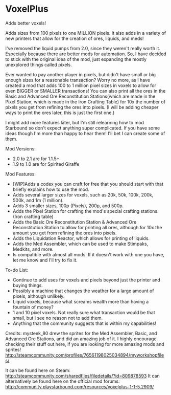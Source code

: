 # VoxelPlus
Adds better voxels!

Adds sizes from 100 pixels to one MILLION pixels. It also adds in a variety of new printers that allow for the creation of ores, liquids, and meds!

I've removed the liquid pumps from 2.0, since they weren't really worth it. Especially because there are better mods for automation. So, I have decided to stick with the original idea of the mod, just expanding the mostly unexplored things called pixels.

Ever wanted to pay another player in pixels, but didn't have small or big enough sizes for a reasonable transaction? Worry no more, as I have created a mod that adds 100 to 1 million pixel sizes in voxels to allow for even BIGGER or SMALLER transactions! You can also print all the ores in the Basic and Advanced Ore Reconstitution Stations(which are made in the Pixel Station, which is made in the Iron Crafting Table) for 10x the number of pixels you get from refining the ores into pixels. (I will be adding cheaper ways to print the ores later, this is just the first one.)

I might add more features later, but I'm still relearning how to mod Starbound so don't expect anything super complicated. If you have some ideas though I'm more than happy to hear them! I'll bet I can create some of them.

Mod Versions:
- 2.0 to 2.1 are for 1.1.5+
- 1.9 to 1.0 are for Spirited Giraffe

Mod Features:
- [WIP]Adds a codex you can craft for free that you should start with that briefly explains how to use the mod.
- Adds several larger sizes for voxels, such as 20k, 50k, 100k, 200k, 500k, and 1m (1 million).
- Adds 3 smaller sizes, 100p (Pixels), 200p, and 500p.
- Adds the Pixel Station for crafting the mod's special crafting stations. (Iron crafting table)
- Adds the Basic Ore Reconstitution Station & Advanced Ore Reconstitution Station to allow for printing all ores, although for 10x the amount you get from refining the ores into pixels.
- Adds the Liquidation Reactor, which allows for printing of liquids.
- Adds the Med Assembler, which can be used to make Stimpaks, Medkits, and more.
- Is compatible with almost all mods. If it doesn't work with one you have, let me know and I'll try to fix it.

To-do List:
- Continue to add uses for voxels and pixels beyond just the printer and buying things.
- Possibly a machine that changes the weather for a large amount of pixels, although unlikely.
- Liquid voxels, because what screams wealth more than having a fountain of money?
- 1 and 10 pixel voxels. Not really sure what transaction would be that small, but I see no reason not to add them.
- Anything that the community suggests that is within my capabilities!

Credits:
mysteek_80 drew the sprites for the Med Assembler, Basic, and Advanced Ore Stations, and did an amazing job of it. I highly encourage checking their stuff out here, if you are looking for more amazing mods and sprites!
http://steamcommunity.com/profiles/76561198025034894/myworkshopfiles/ 

It can be found here on Steam: http://steamcommunity.com/sharedfiles/filedetails/?id=809878593
It can alternatively be found here on the official mod forums: http://community.playstarbound.com/resources/voxelplus-1-1-5.2909/
